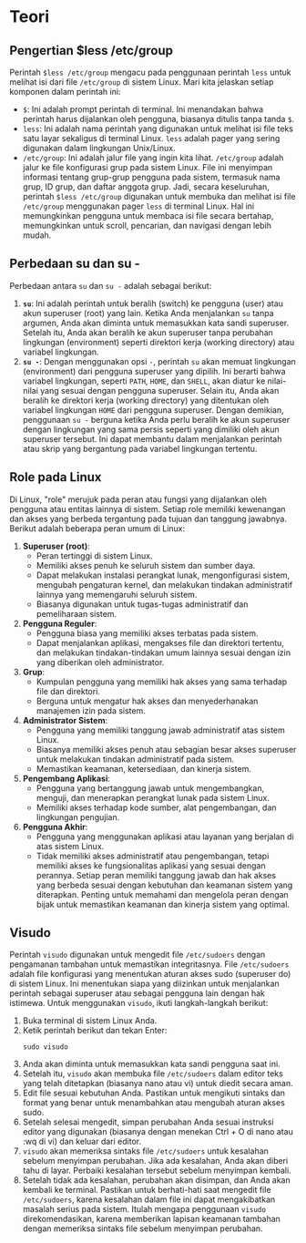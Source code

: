 # Teori

## Pengertian $less /etc/group
Perintah `$less /etc/group` mengacu pada penggunaan perintah `less` untuk melihat isi dari file `/etc/group` di sistem Linux. Mari kita jelaskan setiap komponen dalam perintah ini:
- `$`: Ini adalah prompt perintah di terminal. Ini menandakan bahwa perintah harus dijalankan oleh pengguna, biasanya ditulis tanpa tanda `$`.
- `less`: Ini adalah nama perintah yang digunakan untuk melihat isi file teks satu layar sekaligus di terminal Linux. `less` adalah pager yang sering digunakan dalam lingkungan Unix/Linux.
- `/etc/group`: Ini adalah jalur file yang ingin kita lihat. `/etc/group` adalah jalur ke file konfigurasi grup pada sistem Linux. File ini menyimpan informasi tentang grup-grup pengguna pada sistem, termasuk nama grup, ID grup, dan daftar anggota grup.
Jadi, secara keseluruhan, perintah `$less /etc/group` digunakan untuk membuka dan melihat isi file `/etc/group` menggunakan pager `less` di terminal Linux. Hal ini memungkinkan pengguna untuk membaca isi file secara bertahap, memungkinkan untuk scroll, pencarian, dan navigasi dengan lebih mudah.

## Perbedaan su dan su -
Perbedaan antara `su` dan `su -` adalah sebagai berikut:
1. **`su`**: Ini adalah perintah untuk beralih (switch) ke pengguna (user) atau akun superuser (root) yang lain. Ketika Anda menjalankan `su` tanpa argumen, Anda akan diminta untuk memasukkan kata sandi superuser. Setelah itu, Anda akan beralih ke akun superuser tanpa perubahan lingkungan (environment) seperti direktori kerja (working directory) atau variabel lingkungan.
2. **`su -`**: Dengan menggunakan opsi `-`, perintah `su` akan memuat lingkungan (environment) dari pengguna superuser yang dipilih. Ini berarti bahwa variabel lingkungan, seperti `PATH`, `HOME`, dan `SHELL`, akan diatur ke nilai-nilai yang sesuai dengan pengguna superuser. Selain itu, Anda akan beralih ke direktori kerja (working directory) yang ditentukan oleh variabel lingkungan `HOME` dari pengguna superuser.
Dengan demikian, penggunaan `su -` berguna ketika Anda perlu beralih ke akun superuser dengan lingkungan yang sama persis seperti yang dimiliki oleh akun superuser tersebut. Ini dapat membantu dalam menjalankan perintah atau skrip yang bergantung pada variabel lingkungan tertentu.

## Role pada Linux
Di Linux, "role" merujuk pada peran atau fungsi yang dijalankan oleh pengguna atau entitas lainnya di sistem. Setiap role memiliki kewenangan dan akses yang berbeda tergantung pada tujuan dan tanggung jawabnya. Berikut adalah beberapa peran umum di Linux:
1. **Superuser (root)**:
   - Peran tertinggi di sistem Linux.
   - Memiliki akses penuh ke seluruh sistem dan sumber daya.
   - Dapat melakukan instalasi perangkat lunak, mengonfigurasi sistem, mengubah pengaturan kernel, dan melakukan tindakan administratif lainnya yang memengaruhi seluruh sistem.
   - Biasanya digunakan untuk tugas-tugas administratif dan pemeliharaan sistem.
2. **Pengguna Reguler**:
   - Pengguna biasa yang memiliki akses terbatas pada sistem.
   - Dapat menjalankan aplikasi, mengakses file dan direktori tertentu, dan melakukan tindakan-tindakan umum lainnya sesuai dengan izin yang diberikan oleh administrator.
3. **Grup**:
   - Kumpulan pengguna yang memiliki hak akses yang sama terhadap file dan direktori.
   - Berguna untuk mengatur hak akses dan menyederhanakan manajemen izin pada sistem.
4. **Administrator Sistem**:
   - Pengguna yang memiliki tanggung jawab administratif atas sistem Linux.
   - Biasanya memiliki akses penuh atau sebagian besar akses superuser untuk melakukan tindakan administratif pada sistem.
   - Memastikan keamanan, ketersediaan, dan kinerja sistem.
5. **Pengembang Aplikasi**:
   - Pengguna yang bertanggung jawab untuk mengembangkan, menguji, dan menerapkan perangkat lunak pada sistem Linux.
   - Memiliki akses terhadap kode sumber, alat pengembangan, dan lingkungan pengujian.
6. **Pengguna Akhir**:
   - Pengguna yang menggunakan aplikasi atau layanan yang berjalan di atas sistem Linux.
   - Tidak memiliki akses administratif atau pengembangan, tetapi memiliki akses ke fungsionalitas aplikasi yang sesuai dengan perannya.
Setiap peran memiliki tanggung jawab dan hak akses yang berbeda sesuai dengan kebutuhan dan keamanan sistem yang diterapkan. Penting untuk memahami dan mengelola peran dengan bijak untuk memastikan keamanan dan kinerja sistem yang optimal.

## Visudo
Perintah `visudo` digunakan untuk mengedit file `/etc/sudoers` dengan pengamanan tambahan untuk memastikan integritasnya. File `/etc/sudoers` adalah file konfigurasi yang menentukan aturan akses sudo (superuser do) di sistem Linux. Ini menentukan siapa yang diizinkan untuk menjalankan perintah sebagai superuser atau sebagai pengguna lain dengan hak istimewa.
Untuk menggunakan `visudo`, ikuti langkah-langkah berikut:
1. Buka terminal di sistem Linux Anda.
2. Ketik perintah berikut dan tekan Enter:
   ```
   sudo visudo
   ```
3. Anda akan diminta untuk memasukkan kata sandi pengguna saat ini.
4. Setelah itu, `visudo` akan membuka file `/etc/sudoers` dalam editor teks yang telah ditetapkan (biasanya nano atau vi) untuk diedit secara aman.
5. Edit file sesuai kebutuhan Anda. Pastikan untuk mengikuti sintaks dan format yang benar untuk menambahkan atau mengubah aturan akses sudo.
6. Setelah selesai mengedit, simpan perubahan Anda sesuai instruksi editor yang digunakan (biasanya dengan menekan Ctrl + O di nano atau :wq di vi) dan keluar dari editor.
7. `visudo` akan memeriksa sintaks file `/etc/sudoers` untuk kesalahan sebelum menyimpan perubahan. Jika ada kesalahan, Anda akan diberi tahu di layar. Perbaiki kesalahan tersebut sebelum menyimpan kembali.
8. Setelah tidak ada kesalahan, perubahan akan disimpan, dan Anda akan kembali ke terminal.
Pastikan untuk berhati-hati saat mengedit file `/etc/sudoers`, karena kesalahan dalam file ini dapat mengakibatkan masalah serius pada sistem. Itulah mengapa penggunaan `visudo` direkomendasikan, karena memberikan lapisan keamanan tambahan dengan memeriksa sintaks file sebelum menyimpan perubahan.
